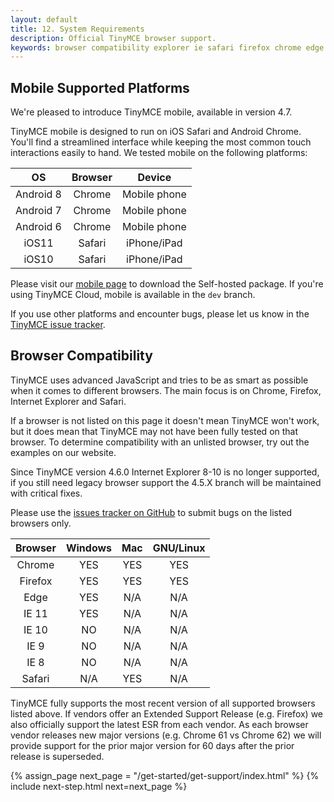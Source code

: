 ```yaml
---
layout: default
title: 12. System Requirements
description: Official TinyMCE browser support.
keywords: browser compatibility explorer ie safari firefox chrome edge
---
```

## Mobile Supported Platforms

We're pleased to introduce TinyMCE mobile, available in version 4.7.

TinyMCE mobile is designed to run on iOS Safari and Android Chrome. You'll find a streamlined interface while keeping the most common touch interactions easily to hand. We tested mobile on the following platforms:

| OS        | Browser | Device       |
|:---------:|:-------:|:------------:|
| Android 8 | Chrome  | Mobile phone |
| Android 7 | Chrome  | Mobile phone |
| Android 6 | Chrome  | Mobile phone |
| iOS11     | Safari  | iPhone/iPad  |
| iOS10     | Safari  | iPhone/iPad  |

Please visit our [mobile page](https://www.tinymce.com/mobile) to download the Self-hosted package. If you're using TinyMCE Cloud, mobile is available in the `dev` branch.

If you use other platforms and encounter bugs, please let us know in the [TinyMCE issue tracker](https://github.com/tinymce/tinymce/issues).

## Browser Compatibility

TinyMCE uses advanced JavaScript and tries to be as smart as possible when it comes to different browsers. The main focus is on Chrome, Firefox, Internet Explorer and Safari.

If a browser is not listed on this page it doesn't mean TinyMCE won't work, but it does mean that TinyMCE may not have been fully tested on that browser. To determine compatibility with an unlisted browser, try out the examples on our website.

Since TinyMCE version 4.6.0 Internet Explorer 8-10 is no longer supported, if you still need legacy browser support the 4.5.X branch will be maintained with critical fixes.

Please use the [issues tracker on GitHub](https://github.com/tinymce/tinymce/issues) to submit bugs on the listed browsers only.

|Browser | Windows | Mac | GNU/Linux |
|:------:|:-------:|:---:|:---------:|
|Chrome  | YES      | YES  | YES |
|Firefox | YES      | YES  | YES |
|Edge    | YES      | N/A | N/A |
|IE 11   | YES      | N/A | N/A |
|IE 10   | NO      | N/A | N/A |
|IE 9    | NO      | N/A | N/A |
|IE 8    | NO      | N/A | N/A |
|Safari  | N/A     | YES  | N/A |

TinyMCE fully supports the most recent version of all supported browsers listed above.  If vendors offer an Extended Support Release (e.g. Firefox) we also officially support the latest ESR from each vendor.  As each browser vendor releases new major versions (e.g. Chrome 61 vs Chrome 62) we will provide support for the prior major version for 60 days after the prior release is superseded.

{% assign_page next_page = "/get-started/get-support/index.html" %}
{% include next-step.html next=next_page %}
